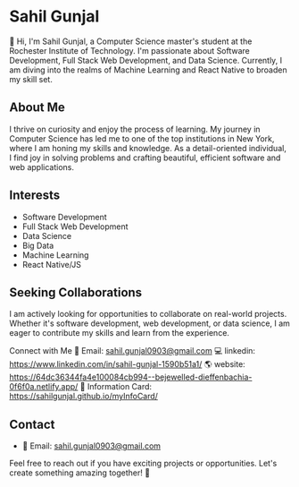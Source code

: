 # Sahil Gunjal

👋 Hi, I'm Sahil Gunjal, a Computer Science master's student at the Rochester Institute of Technology. I'm passionate about Software Development, Full Stack Web Development, and Data Science. Currently, I am diving into the realms of Machine Learning and React Native to broaden my skill set.

## About Me
I thrive on curiosity and enjoy the process of learning. My journey in Computer Science has led me to one of the top institutions in New York, where I am honing my skills and knowledge. As a detail-oriented individual, I find joy in solving problems and crafting beautiful, efficient software and web applications.

## Interests
- Software Development
- Full Stack Web Development
- Data Science
- Big Data 
- Machine Learning
- React Native/JS


## Seeking Collaborations
I am actively looking for opportunities to collaborate on real-world projects. Whether it's software development, web development, or data science, I am eager to contribute my skills and learn from the experience.

Connect with Me
📧 Email: sahil.gunjal0903@gmail.com
💻 linkedin: https://www.linkedin.com/in/sahil-gunjal-1590b51a1/
🌎 website: https://64dc36344fa4e100084cb994--bejewelled-dieffenbachia-0f6f0a.netlify.app/
📝 Information Card: https://sahilgunjal.github.io/myInfoCard/


## Contact
- 📧 Email: sahil.gunjal0903@gmail.com

Feel free to reach out if you have exciting projects or opportunities. Let's create something amazing together! 🚀
